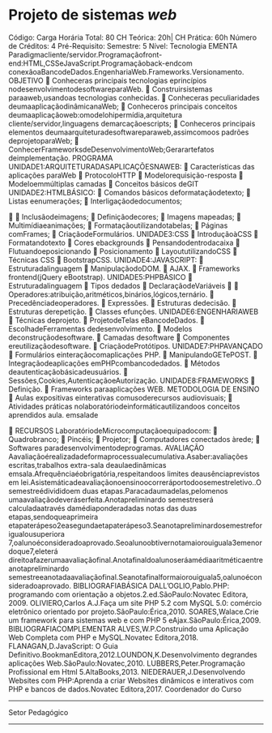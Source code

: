 # Projeto de sistemas *web*
Código: 
Carga Horária Total: 80 CH Teórica: 20h| CH Prática: 60h 
Número de Créditos: 4 
Pré-Requisito: 
Semestre: 5 
Nível: Tecnologia 
EMENTA 
Paradigmacliente/servidor.Programaçãofront-end:HTML,CSSeJavaScript.Programaçãoback-endcom 
conexãoaBancodeDados.EngenhariaWeb.Frameworks.Versionamento. 
OBJETIVO 
 
Conheceras principais tecnologias eprincípios nodesenvolvimentodesoftwareparaWeb. 
 
Construirsistemas paraaweb,usandoas tecnologias conhecidas. 
 
Conheceras peculiaridades deumaaplicaçãodinâmicanaWeb; 
 
Conheceros principais conceitos deumaaplicaçãoweb:omodelohipermídia,arquitetura 
cliente/servidor,linguagens demarcaçãoescripts; 
 
Conheceros principais elementos deumaarquiteturadesoftwareparaweb,assimcomoos 
padrões deprojetoparaWeb; 
 
ConhecerFrameworksdeDesenvolvimentoWeb;Gerarartefatos deimplementação. 
PROGRAMA 
UNIDADE1:ARQUITETURADASAPLICAÇÕESNAWEB: 
 
Características das aplicações paraWeb 
 
ProtocoloHTTP 
 
Modelorequisição-resposta 
 
Modeloemmúltiplas camadas 
 
Conceitos básicos deGIT 
UNIDADE2:HTMLBÁSICO: 
 
Comandos básicos deformataçãodetexto; 
 
Listas eenumerações; 
 
Interligaçãodedocumentos; 


 
Inclusãodeimagens; 
 
Definiçãodecores; 
 
Imagens mapeadas; 
 
Multimídiaeanimações; 
 
Formataçãoutilizandotabelas; 
 
Páginas comFrames; 
 
CriaçãodeFormulários. 
UNIDADE3:CSS 
 
IntroduçãoàCSS 
 
Formatandotexto 
 
Cores ebackgrounds 
 
Pensandodentrodacaixa 
 
Flutuandoeposicionando 
 
Posicionamento 
 
LayoututilizandoCSS 
 
Técnicas CSS 
 
BootstrapCSS. 
UNIDADE4:JAVASCRIPT: 
 
Estruturadalinguagem 
 
ManipulaçãodoDOM. 
 
AJAX. 
 
Frameworks frontend(jQuery eBootstrap). 
UNIDADE5:PHPBÁSICO 
 
Estruturadalinguagem 
 
Tipos dedados 
 
DeclaraçãodeVariáveis 

 
Operadores:atribuição,aritméticos,binários,lógicos,ternário. 
 
Precedênciadeoperadores. 
 
Expressões. 
 
Estruturas dedecisão. 
 
Estruturas derepetição. 
 
Classes efunções. 
UNIDADE6:ENGENHARIAWEB 
 
Técnicas deprojeto. 
 
ProjetodeTelas eBancodeDados. 
 
EscolhadeFerramentas dedesenvolvimento. 
 
Modelos deconstruçãodesoftware. 
 
Camadas desoftware 
 
Componentes ereutilizaçãodesoftware. 
 
CriaçãodeProtótipos. 
UNIDADE7:PHPAVANÇADO 
 
Formulários einteraçãocomaplicações PHP. 
 
ManipulandoGETePOST. 
 
Integraçãodeaplicações emPHPcombancodedados. 
 
Métodos deautenticaçãobásicadeusuários. 
 
Sessões,Cookies,AutenticaçãoeAutorização. 
UNIDADE8:FRAMEWORKS 
 
Definição. 
 
Frameworks paraaplicações WEB. 
METODOLOGIA DE ENSINO 
 
Aulas expositivas einterativas comusoderecursos audiovisuais; 
 
Atividades práticas nolaboratóriodeinformáticautilizandoos conceitos aprendidos 
aula. 
emsalade 


RECURSOS 
LaboratóriodeMicrocomputaçãoequipadocom: 
 
Quadrobranco; 
 
Pincéis; 
 
Projetor; 
 
Computadores conectados àrede; 
 
Softwares paradesenvolvimentodeprogramas. 
AVALIAÇÃO 
Aavaliaçãoérealizadadeformaprocessualecumulativa.Asaber:avaliações escritas,trabalhos extra-sala 
deaulaedinâmicas emsala.Afrequênciaéobrigatória,respeitandoos limites deausênciaprevistos em 
lei.Asistemáticadeavaliaçãonoensinoocorreráportodoosemestreletivo..O semestreédivididoem 
duas etapas.Paracadaumadelas,pelomenos umaavaliaçãodeveráserfeita.Anotapreliminardo 
semestreserá calculadaatravés damédiaponderadadas notas das duas etapas,sendoqueaprimeira 
etapaterápeso2easegundaetapaterápeso3.Seanotapreliminardosemestreforigualousuperiora 
7,oalunoéconsideradoaprovado.Seoalunoobtivernotamaiorouiguala3emenordoque7,eleterá 
direitoafazerumaavaliaçãofinal.Anotafinaldoalunoseráamédiaaritméticaentreanotapreliminardo 
semestreeanotadaavaliaçãofinal.Seanotafinalformaiorouiguala5,oalunoéconsideradoaprovado. 
BIBLIOGRAFIABÁSICA 
DALL’OGLIO,Pablo.PHP: programando com orientação a objetos.2.ed.SãoPaulo:Novatec Editora, 
2009. 
OLIVIERO,Carlos A.J.Faça um site PHP 5.2 com MySQL 5.0: comércio eletrônico orientado por 
projeto.SãoPaulo:Érica,2010. 
SOARES,Walace.Crie um framework para sistemas web e com PHP 5 eAjax.SãoPaulo:Érica,2009. 
BIBLIOGRAFIACOMPLEMENTAR 
ALVES,W.P.Construindo uma Aplicação Web Completa com PHP e MySQL.Novatec Editora,2018. 
FLANAGAN,D.JavaScript: O Guia Definitivo.BookmanEditora,2012.LOUNDON,K.Desenvolvimento 
degrandes aplicações Web.SãoPaulo:Novatec,2010. 
LUBBERS,Peter.Programação Profissional em Html 5.AltaBooks,2013. 
NIEDERAUER,J.Desenvolvendo Websites com PHP:Aprenda a criar Websites dinâmicos e 
interativos com PHP e bancos de dados.Novatec Editora,2017. 
Coordenador do Curso 
_______________________ 
Setor Pedagógico 
___________________________ 


